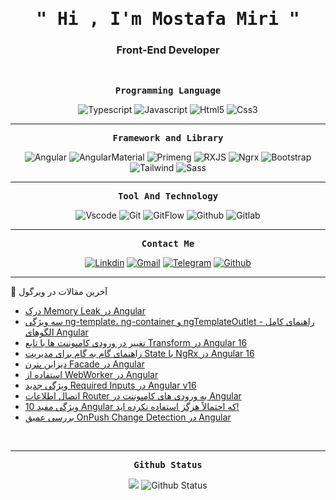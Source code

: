 <p align="center">
<h1 align="center"><samp>" Hi , I'm Mostafa Miri "</samp></h1>
<h3 align="center">Front-End Developer</h3> 
</p>
<br />
<p align="center"><samp><strong>Programming Language</strong></samp></p>

<p align="center">
  <img src="https://img.shields.io/badge/TYPESCRIPT-2d79c7?style=for-the-badge&logo=typescript&logoColor=white" alt="Typescript"/>
  <img src="https://img.shields.io/badge/JavaScript-7f7319?style=for-the-badge&logo=javascript&logoColor=F7DF1E" alt="Javascript"/>
  <img src="https://img.shields.io/badge/HTML5-E34F26?style=for-the-badge&logo=html5&logoColor=white" alt="Html5"/>
  <img src="https://img.shields.io/badge/CSS3-1572B6?style=for-the-badge&logo=css3&logoColor=white" alt="Css3"/>
</p>
<hr>
<p align="center"><samp><strong>Framework and Library</strong></samp></p>
<p align="center">
  <img src="https://img.shields.io/badge/ANGULAR-D14836?style=for-the-badge&logo=angular&logoColor=white" alt="Angular"/>
  <img src="https://img.shields.io/badge/ANGULARMATERIAL-4383f2?style=for-the-badge&logo=angularmaterial&logoColor=white" alt="AngularMaterial"/>
  <img src="https://img.shields.io/badge/primeng-D14836?style=for-the-badge&logo=primeng&logoColor=white" alt="Primeng"/>
  <img src="https://img.shields.io/badge/RXJS-38B2AC?style=for-the-badge&logo=&logoColor=white" alt="RXJS"/>
  <img src="https://img.shields.io/badge/NGRX-4383f2?style=for-the-badge&logo=&logoColor=white" alt="Ngrx"/>
  <img src="https://img.shields.io/badge/BOOTSTRAP-8812fc?style=for-the-badge&logo=bootstrap&logoColor=white" alt="Bootstrap"/>
  <img src="https://img.shields.io/badge/Tailwind_CSS-38B2AC?style=for-the-badge&logo=tailwind-css&logoColor=white" alt="Tailwind"/>
  <img src="https://img.shields.io/badge/SASS-E34F26?style=for-the-badge&logo=sass&logoColor=white" alt="Sass"/>
</p>
<hr>
<p align="center"><samp><strong>Tool And Technology</strong></samp></p>
<p align="center">
  <img src="https://img.shields.io/badge/-vscode-00263f?style=for-the-badge&logo=Visual-Studio-Code&logoColor=blue" alt="Vscode" />
  <img src="https://img.shields.io/badge/-Git-6b3026?style=for-the-badge&logo=git" alt="Git" />
  <img src="https://img.shields.io/badge/GITFLOW-4383f2?style=for-the-badge&logo=&logoColor=white" alt="GitFlow" />
  <img src="https://img.shields.io/badge/-Github-1a1d21?style=for-the-badge&logo=github" alt="Github" />
  <img src="https://img.shields.io/badge/-Gitlab-darkorange?style=for-the-badge&logo=gitlab" alt="Gitlab" />
</p>
<hr>
<p align="center"><samp><strong>Contact Me</strong></samp></p>
<p align="center"> 
<a href="https://www.linkedin.com/in/mostafamiri/"><img src="https://img.shields.io/badge/LinkedIn-0077B5?style=for-the-badge&logo=linkedin&logoColor=white" alt="Linkdin" /></a>
<a href="mailto:mostafamiri12345@gmail.com"><img src="https://img.shields.io/badge/Gmail-D14836?style=for-the-badge&logo=gmail&logoColor=white" alt="Gmail" /></a>
<a href="https://t.me/Mostafam74"><img src="https://img.shields.io/badge/TELEGRAM-00476b?style=for-the-badge&logo=telegram&logoColor=white" alt="Telegram" /></a>
<a href="https://mostafamiri74.github.io/"><img src="https://img.shields.io/badge/-Github-1a1d21?style=for-the-badge&logo=github" alt="Github" alt="Github" /></a>
</p>
<hr>

📘 آخرین مقالات در ویرگول

<!-- VIRGOOL:START -->
- [درک Memory Leak در Angular](https://virgool.io/@mostafamiri/%D8%AF%D8%B1%DA%A9-memory-leak-%D8%AF%D8%B1-angular-gmoqqk0yqmjv)
- [سه ویژگی ng-template، ng-container و ngTemplateOutlet - راهنمای کامل الگوهای Angular](https://virgool.io/@mostafamiri/ngtemplateoutlet-wd6g1jwps565)
- [تغییر در ورودی کامپوننت ها با تابع Transform در Angular 16](https://virgool.io/@mostafamiri/transform-input-values-in-angular-vavoezr3sa9p)
- [راهنمای گام به گام برای مدیریت State با NgRx در Angular 16](https://virgool.io/@mostafamiri/ngrx-in-angular16-xrvr6el5wzaz)
- [دیزاین پترن Facade در Angular](https://virgool.io/@mostafamiri/%D8%AF%DB%8C%D8%B2%D8%A7%DB%8C%D9%86-%D9%BE%D8%AA%D8%B1%D9%86-facade-%D8%AF%D8%B1-angular-ch1kvyqvnf8c)
- [استفاده از WebWorker در Angular](https://virgool.io/@mostafamiri/angular-web-worker-jysohoioffp8)
- [ویژگی جدید Required Inputs در Angular v16](https://virgool.io/@mostafamiri/required-inputs-angular-16-otwm8o0pmf2y)
- [اتصال اطلاعات Router به ورودی های کامپوننت در Angular](https://virgool.io/@mostafamiri/%D8%A7%D8%AA%D8%B5%D8%A7%D9%84-%D8%A7%D8%B7%D9%84%D8%A7%D8%B9%D8%A7%D8%AA-router-%D8%A8%D9%87-%D9%88%D8%B1%D9%88%D8%AF%DB%8C-%D9%87%D8%A7%DB%8C-%DA%A9%D8%A7%D9%85%D9%BE%D9%88%D9%86%D9%86%D8%AA-%D8%AF%D8%B1-angular-gm3vgxkp29jt)
- [10 ویژگی مفید Angular که احتمالاً هرگز استفاده نکرده اید!](https://virgool.io/@mostafamiri/10-%D9%88%DB%8C%DA%98%DA%AF%DB%8C-%D9%85%D9%81%DB%8C%D8%AF-angular-%DA%A9%D9%87-%D8%A7%D8%AD%D8%AA%D9%85%D8%A7%D9%84%D8%A7%D9%8B-%D9%87%D8%B1%DA%AF%D8%B2-%D8%A7%D8%B3%D8%AA%D9%81%D8%A7%D8%AF%D9%87-%D9%86%DA%A9%D8%B1%D8%AF%D9%87-%D8%A7%DB%8C%D8%AF-q09trcdewnoo)
- [بررسی عمیق OnPush Change Detection در Angular](https://virgool.io/@mostafamiri/angular-change-detection-strategy-ip4qr6owiwsr)
<!-- VIRGOOL:END -->

<br/>
<hr>
<p align="center"><samp><strong>Github Status</strong></samp></p>
<p align="center">
  <img src="https://github-readme-stats.vercel.app/api/top-langs/?username=mostafamiri74&layout=compact&theme=radical" />
  
  <img src="https://github-readme-stats.vercel.app/api?username=mostafamiri74&show_icons=true&hide_border=true&count_private=true&theme=radical" alt="Github Status" />
</p>
